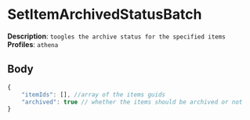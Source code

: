 # SetItemArchivedStatusBatch

**Description**: `toogles the archive status for the specified items` \
**Profiles**: `athena`

## Body
```js
{
    "itemIds": [], //array of the items guids
    "archived": true // whether the items should be archived or not
}
```
